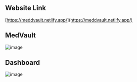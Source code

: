 ## Website Link


[https://meddvault.netlify.app/](https://meddvault.netlify.app/)

## MedVault

![image](https://user-images.githubusercontent.com/102049482/225873399-1ce4dacd-52e6-479f-9419-11e7b04aa974.png)
## Dashboard
![image](https://user-images.githubusercontent.com/102049482/225873580-4b65fe6f-4791-47f4-8c24-468029811c3c.png)


